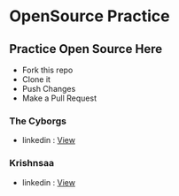 # OpenSource Practice

## Practice Open Source Here

- Fork this repo
- Clone it
- Push Changes
- Make a Pull Request


### The Cyborgs
- linkedin : [View](https://www.linkedin.com/company/thecyborgs)

### Krishnsaa
- linkedin : [View](https://www.linkedin.com/in/krishnsaa?utm_source=share&utm_campaign=share_via&utm_content=profile&utm_medium=android_app )
